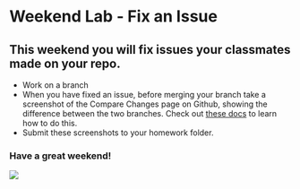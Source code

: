 # Weekend Lab - Fix an Issue

## This weekend you will fix issues your classmates made on your repo.

- Work on a branch
- When you have fixed an issue, before merging your branch take a screenshot of the Compare Changes page on Github, showing the difference between the two branches. Check out [these docs](https://help.github.com/articles/comparing-commits-across-time/#comparing-branches) to learn how to do this.
- Submit these screenshots to your homework folder.

### Have a great weekend!

![](https://media.riffsy.com/images/41e6b46bec0420cbdf93281ed5f4543c/raw)
